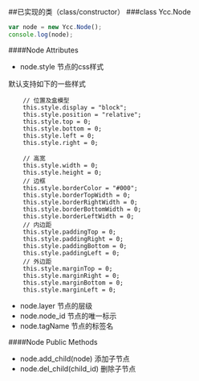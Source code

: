 ##已实现的类（class/constructor）
###class Ycc.Node
```javascript
var node = new Ycc.Node();
console.log(node);
```
####Node Attributes
* node.style 节点的css样式

默认支持如下的一些样式

        // 位置及盒模型
        this.style.display = "block";
        this.style.position = "relative";
        this.style.top = 0;
        this.style.bottom = 0;
        this.style.left = 0;
        this.style.right = 0;

        // 高宽
        this.style.width = 0;
        this.style.height = 0;
        // 边框
        this.style.borderColor = "#000";
        this.style.borderTopWidth = 0;
        this.style.borderRightWidth = 0;
        this.style.borderBottomWidth = 0;
        this.style.borderLeftWidth = 0;
        // 内边距
        this.style.paddingTop = 0;
        this.style.paddingRight = 0;
        this.style.paddingBottom = 0;
        this.style.paddingLeft = 0;
        // 外边距
        this.style.marginTop = 0;
        this.style.marginRight = 0;
        this.style.marginBottom = 0;
        this.style.marginLeft = 0;
* node.layer 节点的层级
* node.node_id 节点的唯一标示
* node.tagName 节点的标签名

####Node Public Methods
* node.add_child(node)  添加子节点
* node.del_child(child_id)  删除子节点
